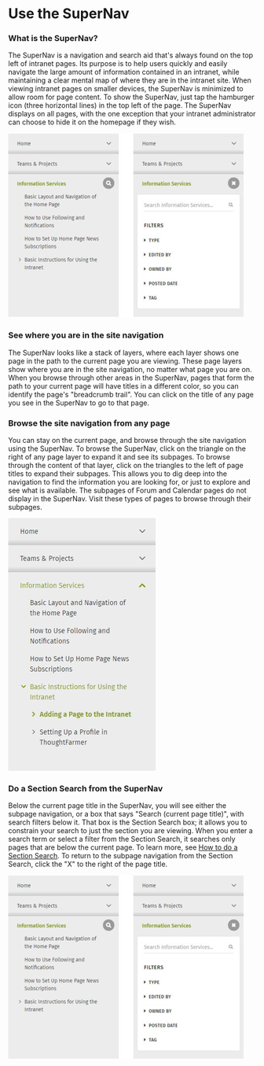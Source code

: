 # Use the SuperNav

### What is the SuperNav?

The SuperNav is a navigation and search aid that's always found on the top left of intranet pages. Its purpose is to help users quickly and easily navigate the large amount of information contained in an intranet, while maintaining a clear mental map of where they are in the intranet site. When viewing intranet pages on smaller devices, the SuperNav is minimized to allow room for page content. To show the SuperNav, just tap the hamburger icon \(three horizontal lines\) in the top left of the page. The SuperNav displays on all pages, with the one exception that your intranet administrator can choose to hide it on the homepage if they wish.  
  


![](../../.gitbook/assets/1%20%2823%29.jpg)

### See where you are in the site navigation

The SuperNav looks like a stack of layers, where each layer shows one page in the path to the current page you are viewing. These page layers show where you are in the site navigation, no matter what page you are on. When you browse through other areas in the SuperNav, pages that form the path to your current page will have titles in a different color, so you can identify the page's "breadcrumb trail". You can click on the title of any page you see in the SuperNav to go to that page. 

### Browse the site navigation from any page

You can stay on the current page, and browse through the site navigation using the SuperNav. To browse the SuperNav, click on the triangle on the right of any page layer to expand it and see its subpages. To browse through the content of that layer, click on the triangles to the left of page titles to expand their subpages. This allows you to dig deep into the navigation to find the information you are looking for, or just to explore and see what is available. The subpages of Forum and Calendar pages do not display in the SuperNav. Visit these types of pages to browse through their subpages.

![](../../.gitbook/assets/2%20%2839%29.jpg)

### Do a Section Search from the SuperNav

Below the current page title in the SuperNav, you will see either the subpage navigation, or a box that says "Search \(current page title\)", with search filters below it. That box is the Section Search box; it allows you to constrain your search to just the section you are viewing. When you enter a search term or select a filter from the Section Search, it searches only pages that are below the current page. To learn more, see [How to do a Section Search](search-a-section.md). To return to the subpage navigation from the Section Search, click the "X" to the right of the page title.

![](../../.gitbook/assets/1%20%2892%29.jpg)

